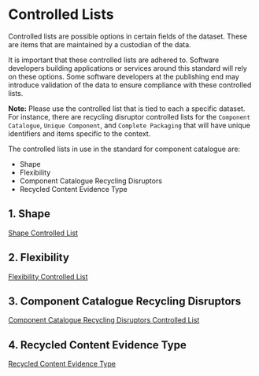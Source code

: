 # Controlled Lists

Controlled lists are possible options in certain fields of the dataset. These are items that are maintained by a custodian of the data.

It is important that these controlled lists are adhered to. Software developers building applications or services around this standard will rely on these options. Some software developers at the publishing end may introduce validation of the data to ensure compliance with these controlled lists.

**Note:** Please use the controlled list that is tied to each a specific dataset. For instance, there are recycling disruptor controlled lists for the `Component Catalogue`, `Unique Component`, and `Complete Packaging` that will have unique identifiers and items specific to the context.

The controlled lists in use in the standard for component catalogue are:

* Shape
* Flexibility
* Component Catalogue Recycling Disruptors
* Recycled Content Evidence Type

## 1. Shape

[Shape Controlled List](https://github.com/OpenDataManchester/PPP/blob/main/docs/6_Controlled_Lists/6_1_1_Shape.csv)

## 2. Flexibility

[Flexibility Controlled List](https://github.com/OpenDataManchester/PPP/blob/main/docs/6_Controlled_Lists/6_1_2_Flexibility.csv)

## 3. Component Catalogue Recycling Disruptors

[Component Catalogue Recycling Disruptors Controlled List](https://github.com/OpenDataManchester/PPP/blob/main/docs/6_Controlled_Lists/6_1_3_Component_Catalogue_Recycling_Disruptors.csv)

## 4. Recycled Content Evidence Type

[Recycled Content Evidence Type](https://github.com/OpenDataManchester/PPP/blob/main/docs/6_Controlled_Lists/6_1_4_Recycled_Evidence_Type.csv)
